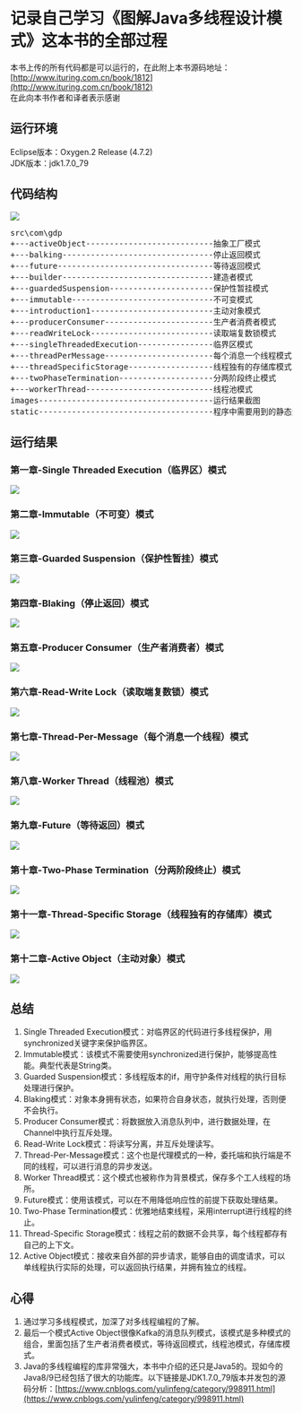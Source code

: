 # 记录自己学习《图解Java多线程设计模式》这本书的全部过程
本书上传的所有代码都是可以运行的，在此附上本书源码地址： [http://www.ituring.com.cn/book/1812](http://www.ituring.com.cn/book/1812)<br/>
在此向本书作者和译者表示感谢

## 运行环境 ##
Eclipse版本：Oxygen.2 Release (4.7.2)<br/>
JDK版本：jdk1.7.0_79

## 代码结构 ##
![](https://i.imgur.com/dzh62mX.png)
<pre>
src\com\gdp
+---activeObject---------------------------抽象工厂模式
+---balking--------------------------------停止返回模式
+---future---------------------------------等待返回模式
+---builder--------------------------------建造者模式
+---guardedSuspension----------------------保护性暂挂模式
+---immutable------------------------------不可变模式
+---introduction1--------------------------主动对象模式
+---producerConsumer-----------------------生产者消费者模式
+---readWriteLock--------------------------读取端复数锁模式
+---singleThreadedExecution----------------临界区模式
+---threadPerMessage-----------------------每个消息一个线程模式
+---threadSpecificStorage------------------线程独有的存储库模式
+---twoPhaseTermination--------------------分两阶段终止模式
+---workerThread---------------------------线程池模式
images-------------------------------------运行结果截图
static-------------------------------------程序中需要用到的静态资源（程序中已经写好读取路径）
</pre>
## 运行结果 ##
### 第一章-Single Threaded Execution（临界区）模式 ###
![](https://i.imgur.com/345SuR8.png)

### 第二章-Immutable（不可变）模式 ###
![](https://i.imgur.com/Et3BXoE.png)

### 第三章-Guarded Suspension（保护性暂挂）模式 ###
![](https://i.imgur.com/E5o1fhI.png)

### 第四章-Blaking（停止返回）模式 ###
![](https://i.imgur.com/h9VnXtP.png)

### 第五章-Producer Consumer（生产者消费者）模式 ###
![](https://i.imgur.com/L3lWEnA.png)

### 第六章-Read-Write Lock（读取端复数锁）模式 ###
![](https://i.imgur.com/Hgk8yoH.png)

### 第七章-Thread-Per-Message（每个消息一个线程）模式 ###
![](https://i.imgur.com/J2BSzEU.png)

### 第八章-Worker Thread（线程池）模式 ###
![](https://i.imgur.com/KxL8W1l.png)

### 第九章-Future（等待返回）模式 ###
![](https://i.imgur.com/S44YhDW.png)

### 第十章-Two-Phase Termination（分两阶段终止）模式 ###
![](https://i.imgur.com/16erZ8s.png)

### 第十一章-Thread-Specific Storage（线程独有的存储库）模式 ###
![](https://i.imgur.com/6rPq7hz.png)

### 第十二章-Active Object（主动对象）模式 ###
![](https://i.imgur.com/ze9rxCG.png)

## 总结 ##
1. Single Threaded Execution模式：对临界区的代码进行多线程保护，用synchronized关键字来保护临界区。
2. Immutable模式：该模式不需要使用synchronized进行保护，能够提高性能。典型代表是String类。
3. Guarded Suspension模式：多线程版本的if，用守护条件对线程的执行目标处理进行保护。
4. Blaking模式：对象本身拥有状态，如果符合自身状态，就执行处理，否则便不会执行。
5. Producer Consumer模式：将数据放入消息队列中，进行数据处理，在Channel中执行互斥处理。
6. Read-Write Lock模式：将读写分离，并互斥处理读写。
7. Thread-Per-Message模式：这个也是代理模式的一种，委托端和执行端是不同的线程，可以进行消息的异步发送。
8. Worker Thread模式：这个模式也被称作为背景模式，保存多个工人线程的场所。
9. Future模式：使用该模式，可以在不用降低响应性的前提下获取处理结果。
10. Two-Phase Termination模式：优雅地结束线程，采用interrupt进行线程的终止。
11. Thread-Specific Storage模式：线程之前的数据不会共享，每个线程都存有自己的上下文。
12. Active Object模式：接收来自外部的异步请求，能够自由的调度请求，可以单线程执行实际的处理，可以返回执行结果，并拥有独立的线程。

## 心得 ##
1. 通过学习多线程模式，加深了对多线程编程的了解。
2. 最后一个模式Active Object很像Kafka的消息队列模式，该模式是多种模式的组合，里面包括了生产者消费者模式，等待返回模式，线程池模式，存储库模式。
3. Java的多线程编程的库非常强大，本书中介绍的还只是Java5的。现如今的Java8/9已经包括了很大的功能库。以下链接是JDK1.7.0_79版本并发包的源码分析：[https://www.cnblogs.com/yulinfeng/category/998911.html](https://www.cnblogs.com/yulinfeng/category/998911.html)